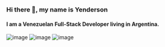 ### Hi there 👋, my name is Yenderson
#### I am a Venezuelan Full-Stack Developer living in Argentina.



![image](https://user-images.githubusercontent.com/91692179/188044541-889294c8-6060-499f-9475-311dec3886aa.png)
![image](https://user-images.githubusercontent.com/91692179/188044589-912a4fd7-8323-4c72-a230-eec8870bd439.png)
![image](https://user-images.githubusercontent.com/91692179/188044650-fbe69808-cca7-4d58-8d01-bd1a16495c03.png)



<!--
**Yendersson/Yendersson** is a ✨ _special_ ✨ repository because its `README.md` (this file) appears on your GitHub profile.

Here are some ideas to get you started:

- 🔭 I’m currently working on ...
- 🌱 I’m currently learning ...
- 👯 I’m looking to collaborate on ...
- 🤔 I’m looking for help with ...
- 💬 Ask me about ...
- 📫 How to reach me: ...
- 😄 Pronouns: ...
- ⚡ Fun fact: ...
-->
